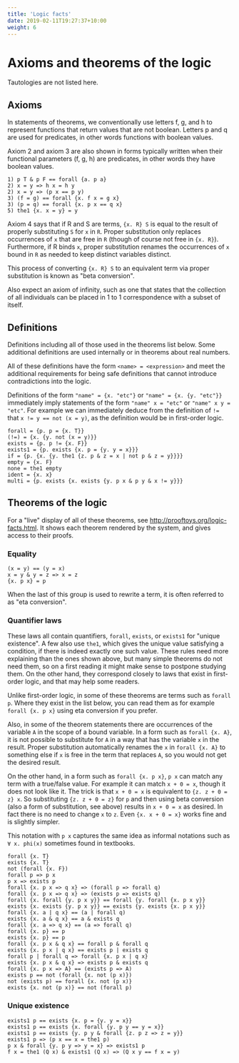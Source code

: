 ```yaml
---
title: 'Logic facts'
date: 2019-02-11T19:27:37+10:00
weight: 6
---
```


# Axioms and theorems of the logic

Tautologies are not listed here.

## Axioms

In statements of theorems, we conventionally use letters f, g, and h
to represent functions that return values that are not boolean.
Letters p and q are used for predicates, in other words functions
with boolean values.

Axiom 2 and axiom 3 are also shown in forms typically written when
their functional parameters (f, g, h) are predicates, in other words
they have boolean values.

```
1) p T & p F == forall {a. p a}
2) x = y => h x = h y
2) x = y => (p x == p y)
3) (f = g) == forall {x. f x = g x}
3) (p = q) == forall {x. p x == q x}
5) the1 {x. x = y} = y
```

Axiom 4 says that if R and S are terms, `{x. R} S` is equal to
the result of properly substituting `S` for `x` in `R`.  Proper substitution
only replaces occurrences of `x` that are free in `R` (though of course
not free in `{x. R}`).  Furthermore, if R binds `x`, proper substitution
renames the occurrences of `x` bound in `R` as needed to keep distinct
variables distinct.

This process of converting `{x. R} S` to an equivalent term via proper
substitution is known as "beta conversion".

Also expect an axiom of infinity, such as one that states that the collection
of all individuals can be placed in 1 to 1 correspondence with a subset
of itself.

## Definitions

Definitions including all of those used in the theorems list below.
Some additional definitions are used internally or in theorems
about real numbers.

All of these definitions have the form `<name> = <expression>` and meet the
additional requirements for being safe definitions that cannot introduce
contradictions into the logic.

Definitions of the form `"name" = {x. "etc"}` or `"name" = {x. {y. "etc"}}`
immediately imply statements of the form `"name" x = "etc"` or 
`"name" x y = "etc"`.  For example we can immediately deduce from the
definition of `!=` that `x != y == not (x = y)`, as the definition would
be in first-order logic.

```
forall = {p. p = {x. T}}
(!=) = {x. {y. not (x = y)}}
exists = {p. p != {x. F}}
exists1 = {p. exists {x. p = {y. y = x}}}
if = {p. {x. {y. the1 {z. p & z = x | not p & z = y}}}}
empty = {x. F}
none = the1 empty
ident = {x. x}
multi = {p. exists {x. exists {y. p x & p y & x != y}}}
```

## Theorems of the logic

For a "live" display of all of these theorems, see
<http://prooftoys.org/logic-facts.html>.  It shows each theorem rendered
by the system, and gives access to their proofs.

### Equality
```
(x = y) == (y = x)
x = y & y = z => x = z
{x. p x} = p
```
When the last of this group is used to rewrite a term, it is
often referred to as "eta conversion".

### Quantifier laws

These laws all contain quantifiers, `forall`, `exists`, or `exists1`
for "unique existence".  A few also use `the1`, which gives the unique
value satisfying a condition, if there is indeed exactly one such value.
These rules need more explaining than the ones shown above, but many simple
theorems do not need them, so on a first reading it might make sense
to postpone studying them.  On the other hand, they correspond closely
to laws that exist in first-order logic, and that may help some readers.

Unlike first-order logic, in some of these theorems
are terms such as `forall p`.  Where they
exist in the list below, you can read them as for example
`forall {x. p x}` using eta conversion if you prefer.

Also, in some of the theorem statements there are occurrences
of the variable `A` in the scope of a bound variable.
In a form such as `forall {x. A}`, it is not possible to substitute
for `A` in a way that has the variable `x` in the result.
Proper substitution automatically renames the `x` in `forall {x. A}`
to something else if `x` is free in the term that replaces `A`, so you
would not get the desired result. 

On the other hand, in a form such as `forall {x. p x}`, `p x` can match any term
with a true/false value.
For example it can match `x + 0 = x`, though it does not look like it.
The trick is that `x + 0 = x` is equivalent to `{z. z + 0 = z} x`.
So substituting `{z. z + 0 = z}` for `p` and then using beta conversion
(also a form of substitution, see above) results in `x + 0 = x` as desired.
In fact there is no need to change `x` to `z`.  Even `{x. x + 0 = x}`
works fine and is slightly simpler.

This notation with `p x` captures the same idea as informal notations such as
`∀ x. phi(x)` sometimes found in textbooks.

```
forall {x. T}
exists {x. T}
not (forall {x. F})
forall p => p x
p x => exists p
forall {x. p x => q x} => (forall p => forall q)
forall {x. p x => q x} => (exists p => exists q)
forall {x. forall {y. p x y}} == forall {y. forall {x. p x y}}
exists {x. exists {y. p x y}} == exists {y. exists {x. p x y}}
forall {x. a | q x} == (a | forall q)
exists {x. a & q x} == a & exists q
forall {x. a => q x} == (a => forall q)
forall {x. p} == p
exists {x. p} == p
forall {x. p x & q x} == forall p & forall q
exists {x. p x | q x} == exists p | exists q
forall p | forall q => forall {x. p x | q x}
exists {x. p x & q x} => exists p & exists q
forall {x. p x => A} == (exists p => A)
exists p == not (forall {x. not (p x)})
not (exists p) == forall {x. not (p x)}
exists {x. not (p x)} == not (forall p)
```

### Unique existence
```
exists1 p == exists {x. p = {y. y = x}}
exists1 p == exists {x. forall {y. p y == y = x}}
exists1 p == exists {y. p y & forall {z. p z => z = y}}
exists1 p => (p x == x = the1 p)
p x & forall {y. p y => y = x} => exists1 p
f x = the1 (Q x) & exists1 (Q x) => (Q x y == f x = y)
```
